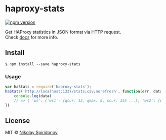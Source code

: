 # haproxy-stats
[![npm version](https://badge.fury.io/js/haproxy-stats.svg)](https://badge.fury.io/js/haproxy-stats)

Get HAProxy statistics in JSON format via HTTP request.  
Check [docs](http://www.haproxy.org/#docs) for more info.


## Install

```
$ npm install --save haproxy-stats
```


### Usage

```js
var haStats = require('haproxy-stats');
haStats('http://localhost:1337/stats;csv;norefresh', function(err, data) {
    console.log(data)
    // => { 'ws': {'ws1': {qcur: 12, qmax: 0, scur: 355 ...}, 'ws2': {qcur: 0, qmax: 0, scur: 301 ...} } }
})
```

## License

MIT © [Nikolay Spiridonov](https://github.com/sohje)
